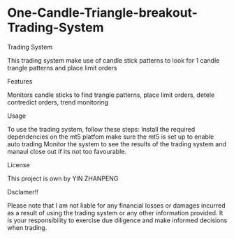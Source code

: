 # One-Candle-Triangle-breakout-Trading-System
Trading System

This trading system make use of candle stick patterns to look for 1 candle trangle patterns and place limit orders

Features

Monitors candle sticks to find trangle patterns, place limit orders, detele contredict orders, trend monitoring

Usage

To use the trading system, follow these steps: Install the required dependencies on the mt5 platfom make sure the mt5 is set up to enable auto trading Monitor the system to see the results of the trading system and manaul close out if its not too favourable.

License

This project is own by YIN ZHANPENG

Dsclamer!!

Please note that I am not liable for any financial losses or damages incurred as a result of using the trading system or any other information provided. It is your responsibility to exercise due diligence and make informed decisions when trading.

